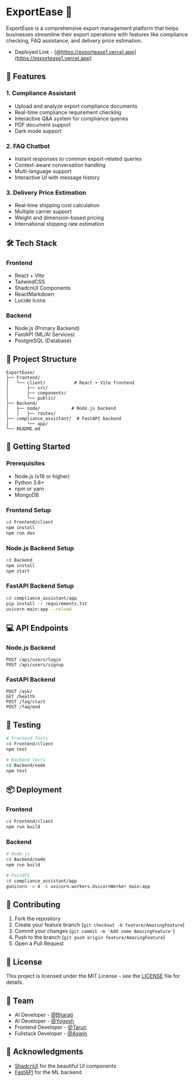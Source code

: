 # ExportEase 🚀

ExportEase is a comprehensive export management platform that helps businesses streamline their export operations with features like compliance checking, FAQ assistance, and delivery price estimation.

- Deployed Link - [@https://exportease1.vercel.app](https://exportease1.vercel.app)

## 🌟 Features

### 1. Compliance Assistant
- Upload and analyze export compliance documents
- Real-time compliance requirement checking
- Interactive Q&A system for compliance queries
- PDF document support
- Dark mode support

### 2. FAQ Chatbot
- Instant responses to common export-related queries
- Context-aware conversation handling
- Multi-language support
- Interactive UI with message history

### 3. Delivery Price Estimation
- Real-time shipping cost calculation
- Multiple carrier support
- Weight and dimension-based pricing
- International shipping rate estimation

## 🛠️ Tech Stack

### Frontend
- React + Vite
- TailwindCSS
- ShadcnUI Components
- ReactMarkdown
- Lucide Icons

### Backend
- Node.js (Primary Backend)
- FastAPI (ML/AI Services)
- PostgreSQL (Database)

## 📁 Project Structure

```
ExportEase/
├── Frontend/
│   └── client/           # React + Vite frontend
│       ├── src/
│       ├── components/
│       └── public/
├── Backend/
│   ├── node/            # Node.js backend
│   │   ├── routes/
├── compliance_assistant/  # FastAPI backend
│       └── app/
└── README.md
```

## 🚀 Getting Started

### Prerequisites
- Node.js (v16 or higher)
- Python 3.8+
- npm or yarn
- MongoDB

### Frontend Setup
```bash
cd Frontend/client
npm install
npm run dev
```

### Node.js Backend Setup
```bash
cd Backend
npm install
npm start
```

### FastAPI Backend Setup
```bash
cd compliance_assistant/app
pip install -r requirements.txt
uvicorn main:app --reload
```

## 💻 API Endpoints

### Node.js Backend

```
POST /api/users/login
POST /api/users/signup
```

### FastAPI Backend

```
POST /ask/
GET /health
POST /faq/start
POST /faq/end
```

## 🧪 Testing

```bash
# Frontend Tests
cd Frontend/client
npm test

# Backend Tests
cd Backend/node
npm test
```

## 📦 Deployment

### Frontend
```bash
cd Frontend/client
npm run build
```

### Backend
```bash
# Node.js
cd Backend/node
npm run build

# FastAPI
cd compliance_assistant/app
gunicorn -w 4 -k uvicorn.workers.UvicornWorker main:app
```

## 🤝 Contributing

1. Fork the repository
2. Create your feature branch (`git checkout -b feature/AmazingFeature`)
3. Commit your changes (`git commit -m 'Add some AmazingFeature'`)
4. Push to the branch (`git push origin feature/AmazingFeature`)
5. Open a Pull Request

## 📝 License

This project is licensed under the MIT License - see the [LICENSE](LICENSE) file for details.

## 👥 Team

- AI Developer - [@Bharati](https://github.com/vampbrain)
- AI Developer - [@Yogesh](https://github.com/Yogesh-005)
- Frontend Developer - [@Tarun](https://github.com/jmt-genius)
- Fullstack Developer - [@Aswin](https://github.com/aswin-codes)

## 🙏 Acknowledgments

- [ShadcnUI](https://ui.shadcn.com/) for the beautiful UI components
- [FastAPI](https://fastapi.tiangolo.com/) for the ML backend